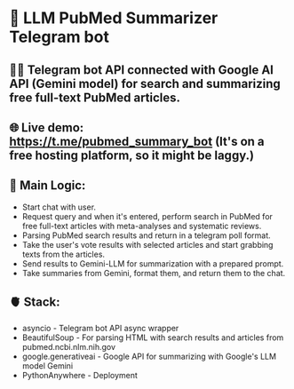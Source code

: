 # 🤖 LLM PubMed Summarizer Telegram bot

## 🧑‍💻 Telegram bot API connected with Google AI API (Gemini model) for search and summarizing free full-text PubMed articles.

## 🌐 Live demo: https://t.me/pubmed_summary_bot (It's on a free hosting platform, so it might be laggy.)

## 🧠 Main Logic:
* Start chat with user.
* Request query and when it's entered, perform search in PubMed for free full-text articles with meta-analyses and systematic reviews.
* Parsing PubMed search results and return in a telegram poll format.
* Take the user's vote results with selected articles and start grabbing texts from the articles.
* Send results to Gemini-LLM for summarization with a prepared prompt.
* Take summaries from Gemini, format them, and return them to the chat.


## 🫀 Stack:
* asyncio - Telegram bot API async wrapper
* BeautifulSoup - For parsing HTML with search results and articles from pubmed.ncbi.nlm.nih.gov
* google.generativeai - Google API for summarizing with Google's LLM model Gemini
* PythonAnywhere - Deployment
